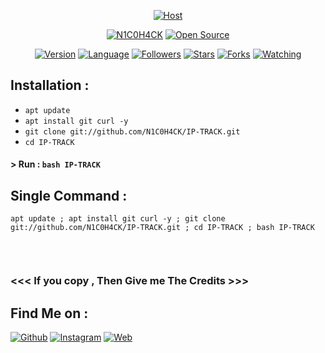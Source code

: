 
<p align="center">
<a href="#"><img title="Host" src=""></a>
</p>
<p align="center">
<a href="https://github.com/N1C0H4CK/IP-TRACK/"><img title="N1C0H4CK" src=""></a>
<a href="#"><img title="Open Source" src="https://img.shields.io/badge/Open%20Source-%E2%9D%A4-green?style=for-the-badge"></a>
</p>
<p align="center">
<a href="#"><img title="Version" src="https://img.shields.io/badge/Version-2.0-green.svg?style=flat-square"></a>
<a href="#"><img title="Language" src="https://badges.frapsoft.com/bash/v1/bash.png?v=103"></a>
<a href="https://github.com/N1C0H4CK/followers"><img title="Followers" src="https://img.shields.io/github/followers/htr-tech?color=blue&style=flat-square"></a>
<a href="https://github.com/N1C0H4CK/IP-TRACK/stargazers/"><img title="Stars" src="https://img.shields.io/github/stars/htr-tech/track-ip?color=red&style=flat-square"></a>
<a href="https://github.com/N1C0H4CK/IP-TRACK/members"><img title="Forks" src="https://img.shields.io/github/forks/htr-tech/track-ip?color=red&style=flat-square"></a>
<a href="https://github.com/N1C0H4CK/IP-TRACK/watchers"><img title="Watching" src="https://img.shields.io/github/watchers/htr-tech/track-ip?label=Watchers&color=blue&style=flat-square"></a>
</p>

## Installation :

* `apt update`
* `apt install git curl -y`
* `git clone git://github.com/N1C0H4CK/IP-TRACK.git`
* `cd IP-TRACK`

#### > Run : `bash IP-TRACK`

## Single Command :
```
apt update ; apt install git curl -y ; git clone git://github.com/N1C0H4CK/IP-TRACK.git ; cd IP-TRACK ; bash IP-TRACK
```
<br>
<p align="center">
<img src=""/>

### <<< If you copy , Then Give me The Credits >>>

## Find Me on :
[![Github](https://)](https://github.com/N1C0H4CK)
[![Instagram](https://img.shields.io)](https://github.com/N1C0H4CK)
[![Web](https://img.shields.io)](www.n1c0h4ck.com)
